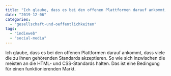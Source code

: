 ```yaml
---
title: "Ich glaube, dass es bei den offenen Plattformen darauf ankommt, dass viele die zu ihnen gehörenden Standards akzeptieren ..."
date: "2019-12-06"
categories: 
  - "gesellschaft-und-oeffentlichkeiten"
tags: 
  - "indieweb"
  - "social-media"
---
```


Ich glaube, dass es bei den offenen Plattformen darauf ankommt, dass viele die zu ihnen gehörenden Standards akzeptieren. So wie sich inzwischen die meisten an die HTML- und CSS-Standards halten. Das ist eine Bedingung für einen funktionierenden Markt.
